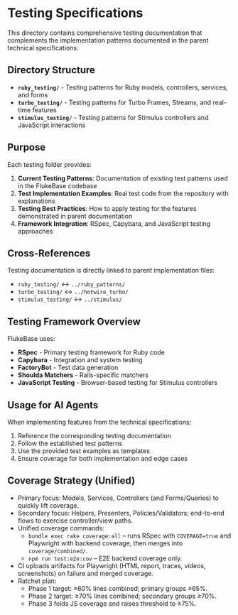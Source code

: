 # Testing Specifications

This directory contains comprehensive testing documentation that complements the implementation patterns documented in the parent technical specifications.

## Directory Structure

- **`ruby_testing/`** - Testing patterns for Ruby models, controllers, services, and forms
- **`turbo_testing/`** - Testing patterns for Turbo Frames, Streams, and real-time features  
- **`stimulus_testing/`** - Testing patterns for Stimulus controllers and JavaScript interactions

## Purpose

Each testing folder provides:
1. **Current Testing Patterns**: Documentation of existing test patterns used in the FlukeBase codebase
2. **Test Implementation Examples**: Real test code from the repository with explanations
3. **Testing Best Practices**: How to apply testing for the features demonstrated in parent documentation
4. **Framework Integration**: RSpec, Capybara, and JavaScript testing approaches

## Cross-References

Testing documentation is directly linked to parent implementation files:
- `ruby_testing/` ↔ `../ruby_patterns/`
- `turbo_testing/` ↔ `../hotwire_turbo/`  
- `stimulus_testing/` ↔ `../stimulus/`

## Testing Framework Overview

FlukeBase uses:
- **RSpec** - Primary testing framework for Ruby code
- **Capybara** - Integration and system testing
- **FactoryBot** - Test data generation
- **Shoulda Matchers** - Rails-specific matchers
- **JavaScript Testing** - Browser-based testing for Stimulus controllers

## Usage for AI Agents

When implementing features from the technical specifications:
1. Reference the corresponding testing documentation
2. Follow the established test patterns
3. Use the provided test examples as templates
4. Ensure coverage for both implementation and edge cases

## Coverage Strategy (Unified)

- Primary focus: Models, Services, Controllers (and Forms/Queries) to quickly lift coverage.
- Secondary focus: Helpers, Presenters, Policies/Validators; end-to-end flows to exercise controller/view paths.
- Unified coverage commands:
  - `bundle exec rake coverage:all` – runs RSpec with `COVERAGE=true` and Playwright with backend coverage, then merges into `coverage/combined/`.
  - `npm run test:e2e:cov` – E2E backend coverage only.
- CI uploads artifacts for Playwright (HTML report, traces, videos, screenshots) on failure and merged coverage.
- Ratchet plan:
  - Phase 1 target: ≥60% lines combined; primary groups ≥65%.
  - Phase 2 target: ≥70% lines combined; secondary groups ≥70%.
  - Phase 3 folds JS coverage and raises threshold to ≥75%.
